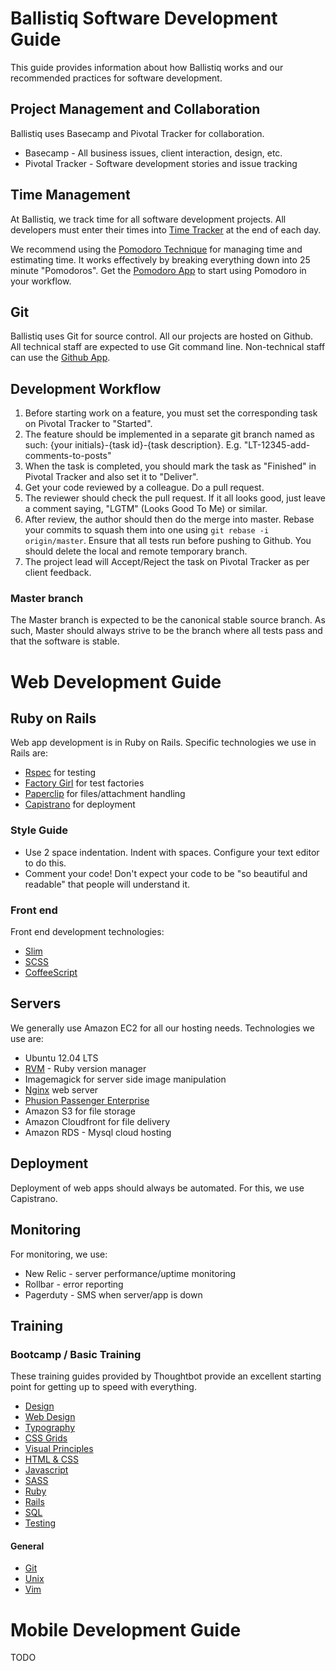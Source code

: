 # Ballistiq  Software Development Guide

This guide provides information about how Ballistiq works and our recommended practices for software development.

## Project Management and Collaboration

Ballistiq uses Basecamp and Pivotal Tracker for collaboration.

* Basecamp - All business issues, client interaction, design, etc.
* Pivotal Tracker - Software development stories and issue tracking

## Time Management

At Ballistiq, we track time for all software development projects. All developers must enter their times into [Time Tracker](http://time.ballistiq.com) at the end of each day.

We recommend using the [Pomodoro Technique](http://www.pomodorotechnique.com/) for managing time and estimating time. It works effectively by breaking everything down into 25 minute "Pomodoros". Get the [Pomodoro App](http://www.pomodoroapp.com/) to start using Pomodoro in your workflow.

## Git
Ballistiq uses Git for source control. All our projects are hosted on Github. All technical staff are expected to use Git command line. Non-technical staff can use the [Github App](http://mac.github.com/).

## Development Workflow

1. Before starting work on a feature, you must set the corresponding task on Pivotal Tracker to "Started".
2. The feature should be implemented in a separate git branch named as such: {your initials}-{task id}-{task description}. E.g. "LT-12345-add-comments-to-posts"
3. When the task is completed, you should mark the task as "Finished" in Pivotal Tracker and also set it to "Deliver". 
4. Get your code reviewed by a colleague. Do a pull request. 
5. The reviewer should check the pull request. If it all looks good, just leave a comment saying, "LGTM" (Looks Good To Me) or similar.
6. After review, the author should then do the merge into master. Rebase your commits  to squash them into one using `git rebase -i origin/master`. Ensure that all tests run before pushing to Github. You should delete the local and remote temporary branch. 
7. The project lead will Accept/Reject the task on Pivotal Tracker as per client feedback.

### Master branch

The Master branch is expected to be the canonical stable source branch. As such, Master should always strive to be the branch where all tests pass and that the software is stable.

# Web Development Guide

## Ruby on Rails

Web app development is in Ruby on Rails. Specific technologies we use in Rails are:

* [Rspec](https://github.com/rspec/rspec-rails) for testing
* [Factory Girl](https://github.com/thoughtbot/factory_girl) for test factories
* [Paperclip](https://github.com/thoughtbot/paperclip) for files/attachment handling
* [Capistrano](https://github.com/capistrano/capistrano) for deployment


### Style Guide

* Use 2 space indentation. Indent with spaces. Configure your text editor to do this.
* Comment your code! Don't expect your code to be "so beautiful and readable" that people will understand it.

### Front end
Front end development technologies:

* [Slim](http://slim-lang.com/)
* [SCSS](http://sass-lang.com/)
* [CoffeeScript](http://coffeescript.org/)


## Servers

We generally use Amazon EC2 for all our hosting needs. Technologies we use are:

* Ubuntu 12.04 LTS
* [RVM](https://rvm.io/) - Ruby version manager
* Imagemagick for server side image manipulation
* [Nginx](http://nginx.org/en/) web server
* [Phusion Passenger Enterprise](https://www.phusionpassenger.com/)
* Amazon S3 for file storage
* Amazon Cloudfront for file delivery
* Amazon RDS - Mysql cloud hosting

## Deployment

Deployment of web apps should always be automated. For this, we use Capistrano.

## Monitoring

For monitoring, we use:
* New Relic - server performance/uptime monitoring
* Rollbar - error reporting
* Pagerduty - SMS when server/app is down

## Training

### Bootcamp / Basic Training

These training guides provided by Thoughtbot provide an excellent starting point for getting up to speed with everything.

* [Design](https://learn.thoughtbot.com/design)
* [Web Design](https://learn.thoughtbot.com/web+design)
* [Typography](https://learn.thoughtbot.com/typography)
* [CSS Grids](https://learn.thoughtbot.com/grids)
* [Visual Principles](https://learn.thoughtbot.com/visual-principles)
* [HTML & CSS](https://learn.thoughtbot.com/html-css)
* [Javascript](https://learn.thoughtbot.com/javascript)
* [SASS](https://learn.thoughtbot.com/sass)
* [Ruby](https://learn.thoughtbot.com/ruby)
* [Rails](https://learn.thoughtbot.com/rails)
* [SQL](https://learn.thoughtbot.com/sql)
* [Testing](https://learn.thoughtbot.com/test-driven+development)

#### General

* [Git](https://learn.thoughtbot.com/git)
* [Unix](https://learn.thoughtbot.com/unix)
* [Vim](https://learn.thoughtbot.com/vim)

# Mobile Development Guide

TODO
